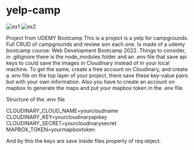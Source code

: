 # yelp-camp
![ex1](https://user-images.githubusercontent.com/88792194/152973552-9878f478-b2a0-4b0a-8210-3ef9b872225c.png)
![ex2](https://user-images.githubusercontent.com/88792194/152973561-87f55226-6631-481e-bee8-7061b8841798.png)







Project from UDEMY Bootcamp
This is a project is a yelp for campgrounds. Full CRUD of campgrounds and review son each one. Is made of a udemy bootcamp course: Web Development Bootcamp 2022.
Things to consider, in .gitignore there is the node_modules folder and an .env file that save api keys to could save the images in Cloudinary instead of in your local machine.
To get the same, create a free account on Cloudinary, and create a .env file on the top layer of your project, there save these key-value pairs but with your own information.
Also you have to create an account on mapbox to generate the maps and put your mapbox token in the .env file.

Structure of the .env file

CLOUDINARY_CLOUD_NAME=yourcloudname
CLOUDINARY_KEY=yourcloudinaryapikey
CLOUDINARY_SECRET=yourcloudinarysecret
MAPBOX_TOKEN=yourmapboxtoken

And by this the keys are save inside files property of req object.
